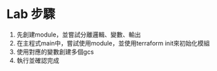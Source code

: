 # Lab 步驟

1. 先創建module，並嘗試分離邏輯、變數、輸出
2. 在主程式main中，嘗試使用module，並使用terraform init來初始化模組
3. 使用對應的變數創建多個gcs
4. 執行並確認完成